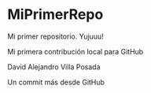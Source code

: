 # MiPrimerRepo

Mi primer repositorio. Yujuuu!

Mi primera contribución local para GitHub

David Alejandro Villa Posada

Un commit más desde GitHub
